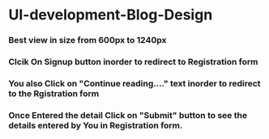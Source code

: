 # UI-development-Blog-Design

### Best view in size from 600px to 1240px
### Clcik On Signup button inorder to redirect to Registration form
### You also Click on "Continue reading...." text inorder to redirect to the Rgistration form
### Once Entered the detail Click on "Submit" button to see the details entered by You in Registration form.
